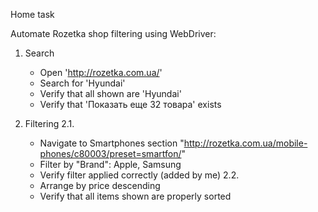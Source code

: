 Home task 

Automate Rozetka shop filtering using WebDriver:

1. Search
    - Open 'http://rozetka.com.ua/'
   - Search for 'Hyundai'
   - Verify that all shown are 'Hyundai'
   - Verify that 'Показать еще 32 товара' exists

2. Filtering
  2.1.
     - Navigate to Smartphones section "http://rozetka.com.ua/mobile-phones/c80003/preset=smartfon/"
      - Filter by "Brand": Apple, Samsung
      - Verify filter applied correctly (added by me)
   2.2. 
     - Arrange by price descending
     - Verify that all items shown are properly sorted
